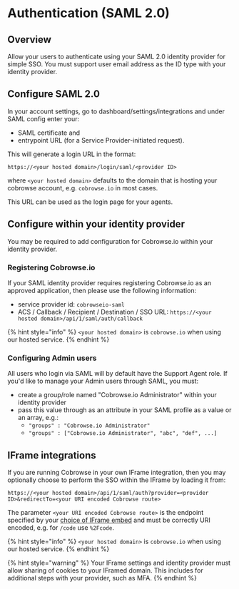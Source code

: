 # Authentication (SAML 2.0)

## Overview

Allow your users to authenticate using your SAML 2.0 identity provider for simple SSO. You must support user email address as the ID type with your identity provider.&#x20;

## Configure SAML 2.0

In your account settings, go to dashboard/settings/integrations and under SAML config enter your:

* SAML certificate and
* entrypoint URL (for a Service Provider-initiated request).

This will generate a login URL in the format:

`https://<your hosted domain>/login/saml/<provider ID>`

where `<your hosted domain>` defaults to the domain that is hosting your cobrowse account, e.g. `cobrowse.io` in most cases.

This URL can be used as the login page for your agents.&#x20;

## Configure within your identity provider

You may be required to add configuration for Cobrowse.io within your identity provider.

### Registering Cobrowse.io

If your SAML identity provider requires registering Cobrowse.io as an approved application, then please use the following information:

* service provider id: `cobrowseio-saml`
* ACS / Callback / Recipient / Destination / SSO URL: `https://<your hosted domain>/api/1/saml/auth/callback`

{% hint style="info" %}
`<your hosted domain>` is `cobrowse.io` when using our hosted service.
{% endhint %}

### Configuring Admin users

All users who login via SAML will by default have the Support Agent role. If you'd like to manage your Admin users through SAML, you must:

* create a group/role named "Cobrowse.io Administrator" within your identity provider
* pass this value through as an attribute in your SAML profile as a value or an array, e.g.:
  * `"groups" : "Cobrowse.io Administrator"`
  * `"groups" : ["Cobrowse.io Administrator", "abc", "def", ...]`

## IFrame integrations

If you are running Cobrowse in your own IFrame integration, then you may optionally choose to perform the SSO within the IFrame by loading it from:

`https://<your hosted domain>/api/1/saml/auth?provider=<provider ID>&redirectTo=<your URI encoded Cobrowse route>`

The parameter `<your URI encoded Cobrowse route>` is the endpoint specified by your [choice of IFrame embed](custom-iframe-embeds.md) and must be correctly URI encoded, e.g. for `/code` use `%2Fcode`.

{% hint style="info" %}
`<your hosted domain>` is `cobrowse.io` when using our hosted service.
{% endhint %}

{% hint style="warning" %}
Your IFrame settings and identity provider must allow sharing of cookies to your IFramed domain. This includes for additional steps with your provider, such as MFA.&#x20;
{% endhint %}
